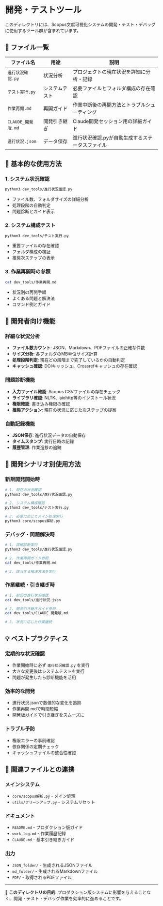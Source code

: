 # 開発・テストツール

このディレクトリには、Scopus文献可視化システムの開発・テスト・デバッグに使用するツール群が含まれています。

## 📁 ファイル一覧

| ファイル名 | 用途 | 説明 |
|------------|------|------|
| `進行状況確認.py` | 状況分析 | プロジェクトの現在状況を詳細に分析・記録 |
| `テスト実行.py` | システムテスト | 必要ファイルとフォルダ構成の存在確認 |
| `作業再開.md` | 再開ガイド | 作業中断後の再開方法とトラブルシューティング |
| `CLAUDE_開発版.md` | 開発引き継ぎ | Claude開発セッション用の詳細ガイド |
| `進行状況.json` | データ保存 | 進行状況確認.pyが自動生成するステータスファイル |

## 🚀 基本的な使用方法

### 1. システム状況確認
```bash
python3 dev_tools/進行状況確認.py
```
- ファイル数、フォルダサイズの詳細分析
- 処理段階の自動判定
- 問題診断とガイド表示

### 2. システム構成テスト
```bash
python3 dev_tools/テスト実行.py
```
- 重要ファイルの存在確認
- フォルダ構成の検証
- 推奨次ステップの表示

### 3. 作業再開時の参照
```bash
cat dev_tools/作業再開.md
```
- 状況別の再開手順
- よくある問題と解決法
- コマンド例とガイド

## 🔧 開発者向け機能

### 詳細な状況分析
- **ファイル数カウント**: JSON、Markdown、PDFファイルの正確な件数
- **サイズ分析**: 各フォルダのMB単位サイズ計算  
- **処理段階判定**: 現在どの段階まで完了しているかの自動判定
- **キャッシュ確認**: DOIキャッシュ、Crossrefキャッシュの存在確認

### 問題診断機能
- **入力ファイル確認**: Scopus CSVファイルの存在チェック
- **ライブラリ確認**: NLTK、aiohttp等のインストール状況
- **権限確認**: 書き込み権限の確認
- **推奨アクション**: 現在の状況に応じた次ステップの提案

### 自動記録機能
- **JSON保存**: 進行状況データの自動保存
- **タイムスタンプ**: 実行日時の記録
- **履歴管理**: 作業進捗の追跡

## 🎯 開発シナリオ別使用方法

### 新規開発開始時
```bash
# 1. 現在の状況確認
python3 dev_tools/進行状況確認.py

# 2. システム構成確認
python3 dev_tools/テスト実行.py

# 3. 必要に応じてメイン処理実行
python3 core/scopus解析.py
```

### デバッグ・問題解決時
```bash
# 1. 詳細診断実行
python3 dev_tools/進行状況確認.py

# 2. 作業再開ガイド参照
cat dev_tools/作業再開.md

# 3. 該当する解決方法を実行
```

### 作業継続・引き継ぎ時
```bash
# 1. 前回の進行状況確認
cat dev_tools/進行状況.json

# 2. 開発引き継ぎガイド参照
cat dev_tools/CLAUDE_開発版.md

# 3. 状況に応じた作業継続
```

## 💡 ベストプラクティス

### 定期的な状況確認
- 作業開始時に必ず `進行状況確認.py` を実行
- 大きな変更後はシステムテストを実行
- 問題が発生したら診断機能を活用

### 効率的な開発
- 進行状況.jsonで数値的な変化を追跡
- 作業再開.mdで時間短縮
- 開発版ガイドで引き継ぎをスムーズに

### トラブル予防
- 権限エラーの事前確認
- 依存関係の定期チェック
- キャッシュファイルの整合性確認

## 🔗 関連ファイルとの連携

### メインシステム
- `core/scopus解析.py` - メイン処理
- `utils/クリーンアップ.py` - システムリセット

### ドキュメント
- `README.md` - プロダクション版ガイド
- `work_log.md` - 作業履歴記録
- `CLAUDE.md` - 基本引き継ぎガイド

### 出力
- `JSON_folder/` - 生成されるJSONファイル
- `md_folder/` - 生成されるMarkdownファイル
- `PDF/` - 取得されるPDFファイル

---

**🎯 このディレクトリの目的**: プロダクション版システムに影響を与えることなく、開発・テスト・デバッグ作業を効率的に進めることです。